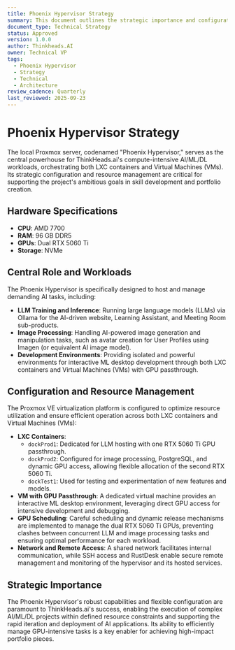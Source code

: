```yaml
---
title: Phoenix Hypervisor Strategy
summary: This document outlines the strategic importance and configuration of the Phoenix Hypervisor, the central powerhouse for Thinkheads.AI's compute-intensive AI/ML/DL workloads.
document_type: Technical Strategy
status: Approved
version: 1.0.0
author: Thinkheads.AI
owner: Technical VP
tags:
  - Phoenix Hypervisor
  - Strategy
  - Technical
  - Architecture
review_cadence: Quarterly
last_reviewed: 2025-09-23
---
```

# Phoenix Hypervisor Strategy

The local Proxmox server, codenamed "Phoenix Hypervisor," serves as the central powerhouse for ThinkHeads.ai's compute-intensive AI/ML/DL workloads, orchestrating both LXC containers and Virtual Machines (VMs). Its strategic configuration and resource management are critical for supporting the project's ambitious goals in skill development and portfolio creation.

## Hardware Specifications
*   **CPU**: AMD 7700
*   **RAM**: 96 GB DDR5
*   **GPUs**: Dual RTX 5060 Ti
*   **Storage**: NVMe

## Central Role and Workloads
The Phoenix Hypervisor is specifically designed to host and manage demanding AI tasks, including:
*   **LLM Training and Inference**: Running large language models (LLMs) via Ollama for the AI-driven website, Learning Assistant, and Meeting Room sub-products.
*   **Image Processing**: Handling AI-powered image generation and manipulation tasks, such as avatar creation for User Profiles using Imagen (or equivalent AI image model).
*   **Development Environments**: Providing isolated and powerful environments for interactive ML desktop development through both LXC containers and Virtual Machines (VMs) with GPU passthrough.

## Configuration and Resource Management
The Proxmox VE virtualization platform is configured to optimize resource utilization and ensure efficient operation across both LXC containers and Virtual Machines (VMs):
*   **LXC Containers**:
    *   `dockProd1`: Dedicated for LLM hosting with one RTX 5060 Ti GPU passthrough.
    *   `dockProd2`: Configured for image processing, PostgreSQL, and dynamic GPU access, allowing flexible allocation of the second RTX 5060 Ti.
    *   `dockTest1`: Used for testing and experimentation of new features and models.
*   **VM with GPU Passthrough**: A dedicated virtual machine provides an interactive ML desktop environment, leveraging direct GPU access for intensive development and debugging.
*   **GPU Scheduling**: Careful scheduling and dynamic release mechanisms are implemented to manage the dual RTX 5060 Ti GPUs, preventing clashes between concurrent LLM and image processing tasks and ensuring optimal performance for each workload.
*   **Network and Remote Access**: A shared network facilitates internal communication, while SSH access and RustDesk enable secure remote management and monitoring of the hypervisor and its hosted services.

## Strategic Importance
The Phoenix Hypervisor's robust capabilities and flexible configuration are paramount to ThinkHeads.ai's success, enabling the execution of complex AI/ML/DL projects within defined resource constraints and supporting the rapid iteration and deployment of AI applications. Its ability to efficiently manage GPU-intensive tasks is a key enabler for achieving high-impact portfolio pieces.
